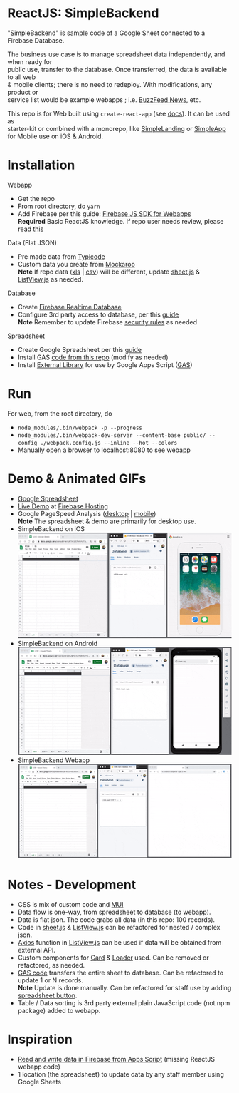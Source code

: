 ReactJS: SimpleBackend
=================
"SimpleBackend" is sample code of a Google Sheet connected to a Firebase Database.

The business use case is to manage spreadsheet data independently, and when ready for    
public use, transfer to the database. Once transferred, the data is available to all web     
& mobile clients; there is no need to redeploy. With modifications, any product or   
service list would be example webapps ; i.e. [BuzzFeed News](https://www.buzzfeednews.com/), etc.

This repo is for Web built using ```create-react-app``` (see [docs](https://reactjs.org/docs/create-a-new-react-app.html#create-react-app)). It can be used as     
starter-kit or combined with a monorepo, like [SimpleLanding](https://github.com/og-pr/public_ticket.530) or [SimpleApp](https://github.com/ottograjeda/public_ticket.528)     
for Mobile use on iOS & Android.


Installation
============

Webapp
*  Get the repo
* From root directory, do ```yarn```
* Add Firebase per this guide: [Firebase JS SDK for Webapps](https://firebase.google.com/docs/web/setup/)  
**Required** Basic ReactJS knowledge. If repo user needs review, please read [this](https://www.taniarascia.com/getting-started-with-react/) 

Data (Flat JSON)
* Pre made data from [Typicode](https://jsonplaceholder.typicode.com/)
* Custom data you create from [Mockaroo](https://mockaroo.com/)  
**Note** If repo data ([xls](https://github.com/ottograjeda/public_ticket.536/blob/master/tente/app/gas/data.xlsx) | [csv](https://github.com/ottograjeda/public_ticket.536/blob/master/tente/app/gas/data.csv)) will be different, update [sheet.js](https://github.com/ottograjeda/public_ticket.536/blob/master/tente/app/gas/sheet.js) & [ListView.js](https://github.com/ottograjeda/public_ticket.536/blob/master/tente/app/components/List/ListView.js) as needed.

Database
* Create [Firebase Realtime Database](https://firebase.google.com/products/realtime-database/)
* Configure 3rd party access to database, per this [guide](https://firebase.google.com/docs/storage/web/start)  
**Note** Remember to update Firebase [security rules](https://firebase.google.com/docs/database/security/quickstart) as needed

Spreadsheet
* Create Google Spreadsheet per this [guide](https://support.google.com/docs/answer/6000292?co=GENIE.Platform%3DDesktop&hl=en)
* Install GAS [code from this repo](https://github.com/ottograjeda/public_ticket.536/blob/master/tente/app/gas/sheet.js) (modify as needed)
* Install [External Library](https://sites.google.com/site/scriptsexamples/new-connectors-to-google-services/firebase) for use by Google Apps Script ([GAS](https://developers.google.com/apps-script))

Run
===

For web, from the root directory, do

* ```node_modules/.bin/webpack -p --progress```
* ```node_modules/.bin/webpack-dev-server --content-base public/ --config ./webpack.config.js --inline --hot --colors```
* Manually open a browser to localhost:8080 to see webapp 

Demo & Animated GIFs
===========
* [Google Spreadsheet](https://docs.google.com/spreadsheets/d/1m3JEFMO4zf7em3U4mnXFSttKFHQswltx8LiNM79jZJY/edit?usp=sharing) 
* [Live Demo](https://t-536-react.web.app/) at [Firebase Hosting](https://firebase.google.com/docs/hosting) 
* Google PageSpeed Analysis ([desktop](https://developers.google.com/speed/pagespeed/insights/?url=https%3A%2F%2Ft-536-react.web.app%2F&tab=desktop) | [mobile](https://developers.google.com/speed/pagespeed/insights/?url=https%3A%2F%2Ft-536-react.web.app%2F&tab=mobile))  
**Note** The spreadsheet & demo are primarily for desktop use. 
* SimpleBackend on iOS 
![Animated GIF - Webapp on iOS](https://raw.githubusercontent.com/ottograjeda/public_ticket.536/master/tente/_docs/ezgif-720_ios.gif)
* SimpleBackend on Android 
![Animated GIF - Webapp on Android](https://raw.githubusercontent.com/ottograjeda/public_ticket.536/master/tente/_docs/ezgif-720_android.gif)
* SimpleBackend Webapp 
![Animated GIF - Webapp on Desktop](https://raw.githubusercontent.com/ottograjeda/public_ticket.536/master/tente/_docs/ezgif-720_web.gif)

Notes - Development
===========
* CSS is mix of custom code and [MUI](https://www.muicss.com/) 
* Data flow is one-way, from spreadsheet to database (to webapp).
* Data is flat json. The code grabs all data  (in this repo: 100 records).
* Code in [sheet.js](https://github.com/ottograjeda/public_ticket.536/blob/master/tente/app/gas/sheet.js) & [ListView.js](https://github.com/ottograjeda/public_ticket.536/blob/master/tente/app/components/List/ListView.js) can be refactored for nested / complex json.
* [Axios](https://github.com/axios/axios) function in [ListView.js](https://github.com/ottograjeda/public_ticket.536/blob/master/tente/app/components/List/ListView.js) can be used if data will be obtained from external API.
* Custom components for [Card](https://github.com/ottograjeda/public_ticket.536/tree/master/tente/app/components/Card) & [Loader](https://github.com/ottograjeda/public_ticket.536/tree/master/tente/app/components/Loader) used. Can be removed or refactored, as needed.
* [GAS code](https://github.com/ottograjeda/public_ticket.536/blob/master/tente/app/gas/sheet.js) transfers the entire sheet to database. Can be refactored to update 1 or N records.    
**Note** Update is done manually. Can be refactored for staff use by adding [spreadsheet button](http://googleappscripting.com/google-spreadsheet-button/).
* Table / Data sorting is 3rd party external plain JavaScript code (not npm package) added to webapp.

Inspiration
===========
* [Read and write data in Firebase from Apps Script](https://sites.google.com/site/scriptsexamples/new-connectors-to-google-services/firebase/tutorials/read-and-write-data-in-firebase-from-apps-script) (missing ReactJS webapp code)
* 1 location (the spreadsheet) to update data by any staff member using Google Sheets

